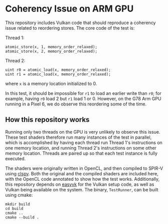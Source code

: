 # Coherency Issue on ARM GPU

This repository includes Vulkan code that should reproduce a coherency issue related to reordering stores. The core code of the test is:

Thread 1:
```
atomic_store(x, 1, memory_order_relaxed);
atomic_store(x, 2, memory_order_relaxed);
```

Thread 2:
```
uint r0 = atomic_load(x, memory_order_relaxed);
uint r1 = atomic_load(x, memory_order_relaxed);
```

where `x` is a memory location initialized to 0.

In this test, it should be impossible for `r1` to load an earlier write than `r0`; for example, having `r0` load 2 but `r1` load 1 or 0. However, on the G78 Arm GPU running in a Pixel 6, we do observe this reordering some of the time.

## How this repository works
Running only two threads on the GPU is very unlikely to observe this issue. These test shaders therefore run many instances of the test in parallel, which is accomplished by having each thread run Thread 1's instructions on one memory location, and running Thread 2's instructions on some other memory location. Threads are paired up so that each test instance is fully executed.

The shaders were originally written in OpenCL, and then compiled to SPIR-V using [clspv](https://github.com/google/clspv). Both the original and the compiled shaders are included here, with the OpenCL code annotated to show how the test works. Additionally, this repository depends on [easyvk](https://github.com/reeselevine/easyvk) for the Vulkan setup code, as well as Vulkan being available on the system. The binary, `TestRunner`, can be built using cmake:

```
mkdir build
cd build
cmake ..
cmake --build .
```
